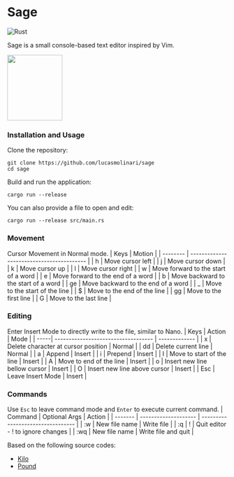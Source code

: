 # Sage
![Rust](https://img.shields.io/badge/rust-%23000000.svg?style=for-the-badge&logo=rust&logoColor=white)

Sage is a small console-based text editor inspired by Vim.

<img src="https://github.com/user-attachments/assets/c6dbcc26-4ee6-421c-a2a8-3a00555b19ef" width="50%" height="150"/>

### Installation and Usage
Clone the repository:
```
git clone https://github.com/lucasmolinari/sage
cd sage
```
Build and run the application:
```
cargo run --release
```
You can also provide a file to open and edit:
```
cargo run --release src/main.rs
```


### Movement
Cursor Movement in Normal mode.
| Keys     | Motion                                    |
| -------- | ----------------------------------------- |
| h        | Move cursor left                          |
| j        | Move cursor down                          |
| k        | Move cursor up                            |
| l        | Move cursor right                         |
| w        | Move forward to the start of a word       |
| e        | Move forward to the end of a word         |
| b        | Move backward to the start of a word      |
| ge       | Move backward to the end of a word        |
| _        | Move to the start of the line             |
| $        | Move to the end of the line               |
| gg       | Move to the first line                    |
| G        | Move to the last line                     |


### Editing
Enter Insert Mode to directly write to the file, similar to Nano.
| Keys |  Action                             | Mode          |
| -----| ----------------------------------- | ------------- | 
| x    | Delete character at cursor position | Normal        | 
| dd   | Delete current line                 | Normal        |
| a    | Append                              | Insert        |
| i    | Prepend                             | Insert        |
| I    | Move to start of the line           | Insert        |
| A    | Move to end of the line             | Insert        |
| o    | Insert new line bellow cursor       | Insert        |
| O    | Insert new line above cursor        | Insert        |
| Esc  | Leave Insert Mode                   | Insert        |


### Commands
Use `Esc` to leave command mode and `Enter` to execute current command.
| Command | Optional Args         | Action                           |
| ------- | -------------------- | --------------------------------- | 
| :w      | New file name        | Write file                        |
| :q      | !                    | Quit editor - ! to ignore changes |
| :wq     | New file name        | Write file and quit               |



Based on the following source codes: 
- [Kilo](https://github.com/antirez/kilo)
- [Pound](https://github.com/Kofituo/pound)
